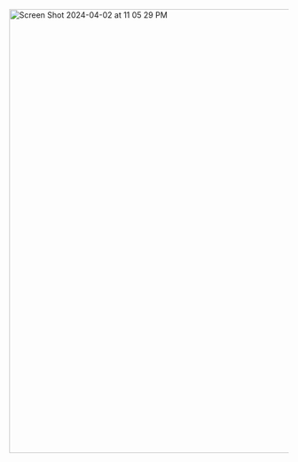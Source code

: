 <img width="801" alt="Screen Shot 2024-04-02 at 11 05 29 PM" src="https://github.com/vo-hp/Power-Weelchair/assets/93023968/979ec68a-3e1a-4001-a2de-972044cdab5a">
